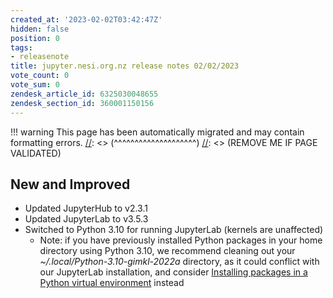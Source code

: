 ```yaml
---
created_at: '2023-02-02T03:42:47Z'
hidden: false
position: 0
tags:
- releasenote
title: jupyter.nesi.org.nz release notes 02/02/2023
vote_count: 0
vote_sum: 0
zendesk_article_id: 6325030048655
zendesk_section_id: 360001150156
---
```




[//]: <> (REMOVE ME IF PAGE VALIDATED)
[//]: <> (vvvvvvvvvvvvvvvvvvvv)
!!! warning
    This page has been automatically migrated and may contain formatting errors.
[//]: <> (^^^^^^^^^^^^^^^^^^^^)
[//]: <> (REMOVE ME IF PAGE VALIDATED)

## New and Improved

-   Updated JupyterHub to v2.3.1
-   Updated JupyterLab to v3.5.3
-   Switched to Python 3.10 for running JupyterLab (kernels are
    unaffected)
    -   Note: if you have previously installed Python packages in your
        home directory using Python 3.10, we recommend cleaning out your
        *~/.local/Python-3.10-gimkl-2022a* directory, as it could
        conflict with our JupyterLab installation, and consider
        [Installing packages in a Python virtual
        environment](../../../Scientific_Computing/Supported_Applications/Python#installing_packages_in_a_python_virtual_environment)
        instead